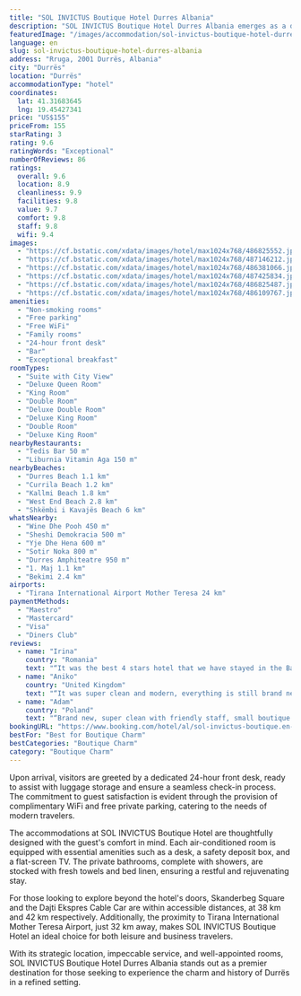 ```yaml
---
title: "SOL INVICTUS Boutique Hotel Durres Albania"
description: "SOL INVICTUS Boutique Hotel Durres Albania emerges as a distinguished choice for travelers seeking a blend of comfort and convenience in the heart of Durrës."
featuredImage: "/images/accommodation/sol-invictus-boutique-hotel-durres-albania-486825552.jpg"
language: en
slug: sol-invictus-boutique-hotel-durres-albania
address: "Rruga, 2001 Durrës, Albania"
city: "Durrës"
location: "Durrës"
accommodationType: "hotel"
coordinates:
  lat: 41.31683645
  lng: 19.45427341
price: "US$155"
priceFrom: 155
starRating: 3
rating: 9.6
ratingWords: "Exceptional"
numberOfReviews: 86
ratings:
  overall: 9.6
  location: 8.9
  cleanliness: 9.9
  facilities: 9.8
  value: 9.7
  comfort: 9.8
  staff: 9.8
  wifi: 9.4
images:
  - "https://cf.bstatic.com/xdata/images/hotel/max1024x768/486825552.jpg?k=cbc1b967ee653a2b9b7d0f810b4d81e25355ea7ac1cd8f46268f8b106be99346&o=&hp=1"
  - "https://cf.bstatic.com/xdata/images/hotel/max1024x768/487146212.jpg?k=8ea7e2793b770bcff323235c7e442dab1d164d4ffa7ab960ab390c38eaca20ec&o=&hp=1"
  - "https://cf.bstatic.com/xdata/images/hotel/max1024x768/486381066.jpg?k=e790997cb86b2b99adfbaff01b485829d2796bf2198efe8c69223fe36960d900&o=&hp=1"
  - "https://cf.bstatic.com/xdata/images/hotel/max1024x768/487425834.jpg?k=547d72c123e4675f4e48e047f451c52ec9e5779fab68e9cb98d03cb715a359e1&o=&hp=1"
  - "https://cf.bstatic.com/xdata/images/hotel/max1024x768/486825487.jpg?k=dd118050e98c3251a5a9d30242a223266f29590909a5dea7b5656f2784698df9&o=&hp=1"
  - "https://cf.bstatic.com/xdata/images/hotel/max1024x768/486109767.jpg?k=5128a4fa568133b2ef8fc13e6718d0b5376366d61b44e36592f2197be81b82dc&o=&hp=1"
amenities:
  - "Non-smoking rooms"
  - "Free parking"
  - "Free WiFi"
  - "Family rooms"
  - "24-hour front desk"
  - "Bar"
  - "Exceptional breakfast"
roomTypes:
  - "Suite with City View"
  - "Deluxe Queen Room"
  - "King Room"
  - "Double Room"
  - "Deluxe Double Room"
  - "Deluxe King Room"
  - "Double Room"
  - "Deluxe King Room"
nearbyRestaurants:
  - "Tedis Bar 50 m"
  - "Liburnia Vitamin Aga 150 m"
nearbyBeaches:
  - "Durres Beach 1.1 km"
  - "Currila Beach 1.2 km"
  - "Kallmi Beach 1.8 km"
  - "West End Beach 2.8 km"
  - "Shkëmbi i Kavajës Beach 6 km"
whatsNearby:
  - "Wine Dhe Pooh 450 m"
  - "Sheshi Demokracia 500 m"
  - "Yje Dhe Hena 600 m"
  - "Sotir Noka 800 m"
  - "Durres Amphiteatre 950 m"
  - "1. Maj 1.1 km"
  - "Bekimi 2.4 km"
airports:
  - "Tirana International Airport Mother Teresa 24 km"
paymentMethods:
  - "Maestro"
  - "Mastercard"
  - "Visa"
  - "Diners Club"
reviews:
  - name: "Irina"
    country: "Romania"
    text: "“It was the best 4 stars hotel that we have stayed in the Balkans. Everything was of really good quality and newly renovated: the towels, the bedsheets, the furniture, everything in the bathroom. Looks like someone is really paying attention to the...”"
  - name: "Aniko"
    country: "United Kingdom"
    text: "“It was super clean and modern, everything is still brand new. They served a pretty decent breakfast with a very tasty freshly squeezed orange juice.”"
  - name: "Adam"
    country: "Poland"
    text: "“Brand new, super clean with friendly staff, small boutique hotel. Just half of the floor in the building with nice cafe on the the ground floor. 50m from the bus station. Good value for money. Huge room. Comfortable bed. Tea, coffee available for...”"
bookingURL: "https://www.booking.com/hotel/al/sol-invictus-boutique.en-gb.html?aid=8035640"
bestFor: "Best for Boutique Charm"
bestCategories: "Boutique Charm"
category: "Boutique Charm"
---
```


Upon arrival, visitors are greeted by a dedicated 24-hour front desk, ready to assist with luggage storage and ensure a seamless check-in process. The commitment to guest satisfaction is evident through the provision of complimentary WiFi and free private parking, catering to the needs of modern travelers.

The accommodations at SOL INVICTUS Boutique Hotel are thoughtfully designed with the guest's comfort in mind. Each air-conditioned room is equipped with essential amenities such as a desk, a safety deposit box, and a flat-screen TV. The private bathrooms, complete with showers, are stocked with fresh towels and bed linen, ensuring a restful and rejuvenating stay.

For those looking to explore beyond the hotel's doors, Skanderbeg Square and the Dajti Ekspres Cable Car are within accessible distances, at 38 km and 42 km respectively. Additionally, the proximity to Tirana International Mother Teresa Airport, just 32 km away, makes SOL INVICTUS Boutique Hotel an ideal choice for both leisure and business travelers.

With its strategic location, impeccable service, and well-appointed rooms, SOL INVICTUS Boutique Hotel Durres Albania stands out as a premier destination for those seeking to experience the charm and history of Durrës in a refined setting.